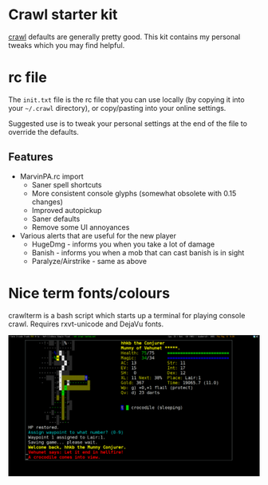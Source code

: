 # Crawl starter kit

[crawl](http://crawl.develz.org) defaults are generally pretty good.
This kit contains my personal tweaks which you may find helpful.

# rc file

The `init.txt` file is the rc file that you can use locally (by
copying it into your `~/.crawl` directory), or copy/pasting into
your online settings.

Suggested use is to tweak your personal settings at the end of the
file to override the defaults.

## Features

* MarvinPA.rc import
    * Saner spell shortcuts
    * More consistent console glyphs (somewhat obsolete with 0.15 changes)
    * Improved autopickup
    * Saner defaults
    * Remove some UI annoyances
* Various alerts that are useful for the new player
    * HugeDmg - informs you when you take a lot of damage
    * Banish - informs you when a mob that can cast banish is in sight
    * Paralyze/Airstrike - same as above

# Nice term fonts/colours

crawlterm is a bash script which starts up a terminal for playing
console crawl. Requires rxvt-unicode and DejaVu fonts.

![Screenshot 1](s1.png)
